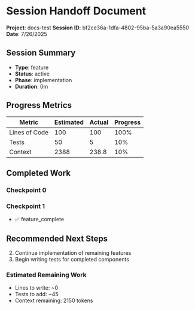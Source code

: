 # Session Handoff Document

**Project**: docs-test
**Session ID**: bf2ce36a-1dfa-4802-95ba-5a3a90ea5550
**Date**: 7/26/2025

## Session Summary

- **Type**: feature
- **Status**: active
- **Phase**: implementation
- **Duration**: 0m

## Progress Metrics

| Metric | Estimated | Actual | Progress |
|--------|-----------|--------|----------|
| Lines of Code | 100 | 100 | 100% |
| Tests | 50 | 5 | 10% |
| Context | 2388 | 238.8 | 10% |

## Completed Work

### Checkpoint 0

### Checkpoint 1
- ✅ feature_complete

## Recommended Next Steps

2. Continue implementation of remaining features
3. Begin writing tests for completed components

### Estimated Remaining Work

- Lines to write: ~0
- Tests to add: ~45
- Context remaining: 2150 tokens
